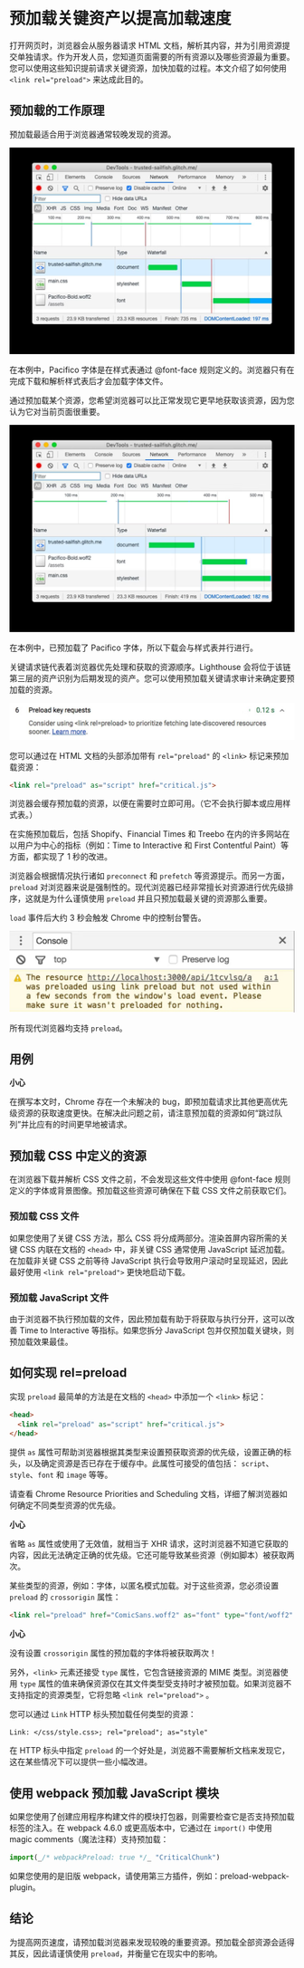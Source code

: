 # 预加载关键资产以提高加载速度

打开网页时，浏览器会从服务器请求 HTML 文档，解析其内容，并为引用资源提交单独请求。作为开发人员，您知道页面需要的所有资源以及哪些资源最为重要。您可以使用这些知识提前请求关键资源，加快加载的过程。本文介绍了如何使用 `<link rel="preload">` 来达成此目的。

## 预加载的工作原理

预加载最适合用于浏览器通常较晚发现的资源。

![Chrome DevTools Network 面板的屏幕截图](./img/preload-critical-assets-1.png)

在本例中，Pacifico 字体是在样式表通过 @font-face 规则定义的。浏览器只有在完成下载和解析样式表后才会加载字体文件。

通过预加载某个资源，您希望浏览器可以比正常发现它更早地获取该资源，因为您认为它对当前页面很重要。

![应用预加载后 Chrome DevTools Network 面板的屏幕截图](./img/preload-critical-assets-2.png)

在本例中，已预加载了 Pacifico 字体，所以下载会与样式表并行进行。

关键请求链代表着浏览器优先处理和获取的资源顺序。Lighthouse 会将位于该链第三层的资产识别为后期发现的资产。您可以使用预加载关键请求审计来确定要预加载的资源。

![Lighthouse 的预加载关键请求审计](./img/preload-critical-assets-3.png)

您可以通过在 HTML 文档的头部添加带有 `rel="preload"` 的 `<link>` 标记来预加载资源：

```html
<link rel="preload" as="script" href="critical.js">
```

浏览器会缓存预加载的资源，以便在需要时立即可用。（它不会执行脚本或应用样式表。）

在实施预加载后，包括 Shopify、Financial Times 和 Treebo 在内的许多网站在以用户为中心的指标（例如：Time to Interactive 和 First Contentful Paint）等方面，都实现了 1 秒的改进。

浏览器会根据情况执行诸如 `preconnect` 和 `prefetch` 等资源提示。而另一方面，`preload` 对浏览器来说是强制性的。现代浏览器已经非常擅长对资源进行优先级排序，这就是为什么谨慎使用 `preload` 并且只预加载最关键的资源那么重要。

`load` 事件后大约 3 秒会触发 Chrome 中的控制台警告。

![Chrome DevTools Console 警告关于未使用的预加载资源](./img/preload-critical-assets-4.png)

所有现代浏览器均支持 `preload`。

## 用例

**小心**

在撰写本文时，Chrome 存在一个未解决的 bug，即预加载请求比其他更高优先级资源的获取速度更快。在解决此问题之前，请注意预加载的资源如何“跳过队列”并比应有的时间更早地被请求。

## 预加载 CSS 中定义的资源

在浏览器下载并解析 CSS 文件之前，不会发现这些文件中使用 @font-face 规则定义的字体或背景图像。预加载这些资源可确保在下载 CSS 文件之前获取它们。

### 预加载 CSS 文件

如果您使用了关键 CSS 方法，那么 CSS 将分成两部分。渲染首屏内容所需的关键 CSS 内联在文档的 `<head>` 中，非关键 CSS 通常使用 JavaScript 延迟加载。在加载非关键 CSS 之前等待 JavaScript 执行会导致用户滚动时呈现延迟，因此最好使用 `<link rel="preload">` 更快地启动下载。

### 预加载 JavaScript 文件

由于浏览器不执行预加载的文件，因此预加载有助于将获取与执行分开，这可以改善 Time to Interactive 等指标。如果您拆分 JavaScript 包并仅预加载关键块，则预加载效果最佳。

## 如何实现 rel=preload

实现 `preload` 最简单的方法是在文档的 `<head>` 中添加一个 `<link>` 标记：

```html
<head>
  <link rel="preload" as="script" href="critical.js">
</head>
```

提供 `as` 属性可帮助浏览器根据其类型来设置预获取资源的优先级，设置正确的标头，以及确定资源是否已存在于缓存中。此属性可接受的值包括： `script`、`style`、`font` 和 `image` 等等。

请查看 Chrome Resource Priorities and Scheduling 文档，详细了解浏览器如何确定不同类型资源的优先级。

**小心**

省略 `as` 属性或使用了无效值，就相当于 XHR 请求，这时浏览器不知道它获取的内容，因此无法确定正确的优先级。它还可能导致某些资源（例如脚本）被获取两次。

某些类型的资源，例如：字体，以匿名模式加载。对于这些资源，您必须设置 `preload` 的 `crossorigin` 属性：

```html
<link rel="preload" href="ComicSans.woff2" as="font" type="font/woff2" crossorigin>
```

**小心**

没有设置 `crossorigin` 属性的预加载的字体将被获取两次！

另外，`<link>` 元素还接受 `type` 属性，它包含链接资源的 MIME 类型。浏览器使用 `type` 属性的值来确保资源仅在其文件类型受支持时才被预加载。如果浏览器不支持指定的资源类型，它将忽略 `<link rel="preload">` 。

您可以通过 `Link` HTTP 标头预加载任何类型的资源：

```
Link: </css/style.css>; rel="preload"; as="style"
```

在 HTTP 标头中指定 `preload` 的一个好处是，浏览器不需要解析文档来发现它，这在某些情况下可以提供一些小幅改进。

## 使用 webpack 预加载 JavaScript 模块

如果您使用了创建应用程序构建文件的模块打包器，则需要检查它是否支持预加载标签的注入。在 webpack 4.6.0 或更高版本中，它通过在 `import()` 中使用 magic comments（魔法注释）支持预加载：

```javascript
import(_/* webpackPreload: true */_ "CriticalChunk")
```

如果您使用的是旧版 webpack，请使用第三方插件，例如：preload-webpack-plugin。

## 结论

为提高网页速度，请预加载浏览器来发现较晚的重要资源。预加载全部资源会适得其反，因此请谨慎使用 `preload`，并衡量它在现实中的影响。
